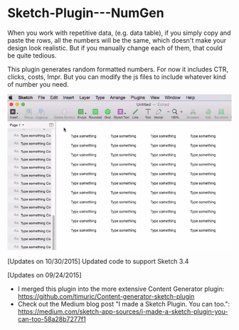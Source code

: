 # Sketch-Plugin---NumGen


When you work with repetitive data, (e.g. data table), if you simply copy and paste the rows, all the numbers will be the same, which doesn't make your design look realistic. But if you manually change each of them, that could be quite tedious.

This plugin generates random formatted numbers. For now it includes CTR, clicks, costs, Impr. But you can modify the js files to include whatever kind of number you need.

![alt tag](https://raw.githubusercontent.com/auxdesigner/Sketch-Plugin---NumGen/master/demo.gif)

[Updates on 10/30/2015] 
Updated code to support Sketch 3.4

[Updates on 09/24/2015] 
- I merged this plugin into the more extensive Content Generator plugin: https://github.com/timuric/Content-generator-sketch-plugin
- Check out the Medium blog post "I made a Sketch Plugin. You can too.": https://medium.com/sketch-app-sources/i-made-a-sketch-plugin-you-can-too-58a28b7277f1
